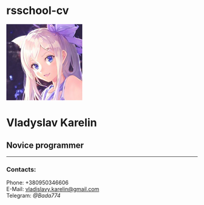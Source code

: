 
# **rsschool-cv**

![](/avatar.png)
# **Vladyslav Karelin**

## **Novice programmer**
___

### **Contacts:**

Phone: +380950346606  
E-Mail: vladislavy.karelin@gmail.com  
Telegram: *@Bada774*  
